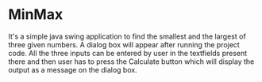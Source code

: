 # MinMax

It's a simple java swing application to find the smallest and the largest of three given numbers.
A dialog box will appear after running the project code. All the three inputs can be entered by user in the textfields present there and then user has to press the Calculate button which will display the output as a message on the dialog box.
